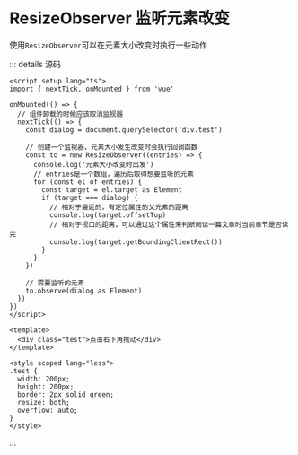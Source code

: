 # ResizeObserver 监听元素改变

使用`ResizeObserver`可以在元素大小改变时执行一些动作

<script setup>
import ResizeObserver from '../../../components/frontend/vue-demo/resize-observer.vue'
</script>

<ResizeObserver />

::: details 源码
```vue
<script setup lang="ts">
import { nextTick, onMounted } from 'vue'

onMounted(() => {
  // 组件卸载的时候应该取消监视器
  nextTick(() => {
    const dialog = document.querySelector('div.test')

    // 创建一个监视器，元素大小发生改变时会执行回调函数
    const to = new ResizeObserver((entries) => {
      console.log('元素大小改变时出发')
      // entries是一个数组，遍历后取得想要监听的元素
      for (const el of entries) {
        const target = el.target as Element
        if (target === dialog) {
          // 相对于最近的，有定位属性的父元素的距离
          console.log(target.offsetTop)
          // 相对于视口的距离，可以通过这个属性来判断阅读一篇文章时当前章节是否读完
          console.log(target.getBoundingClientRect())
        }
      }
    })

    // 需要监听的元素
    to.observe(dialog as Element)
  })
})
</script>

<template>
  <div class="test">点击右下角拖动</div>
</template>

<style scoped lang="less">
.test {
  width: 200px;
  height: 200px;
  border: 2px solid green;
  resize: both;
  overflow: auto;
}
</style>

```
:::